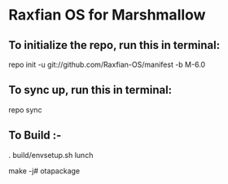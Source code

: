 # Raxfian OS for Marshmallow


To initialize the repo, run this in terminal:
-----------------------------------------------

repo init -u git://github.com/Raxfian-OS/manifest -b M-6.0

To sync up, run this in terminal:
----------------------------------

repo sync


To Build :- 
------------

. build/envsetup.sh
lunch
<choose Device>

make -j# otapackage

